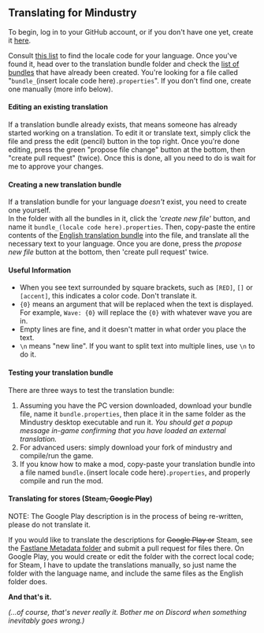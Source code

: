 ## Translating for Mindustry

To begin, log in to your GitHub account, or if you don't have one yet, create it [here](https://github.com/).

Consult [this list](https://www.science.co.il/language/Locale-codes.php) to find the locale code for your language. Once you've found it, 
head over to the translation bundle folder and check the [list of bundles](https://github.com/Anuken/Mindustry/tree/master/core/assets/bundles) that have already been created. 
You're looking for a file called "`bundle_`(insert locale code here)`.properties`". If you don't find one, create one manually (more info below).

#### Editing an existing translation

If a translation bundle already exists, that means someone has already started working on a translation. To edit it or translate text, simply click the file and press the edit (pencil) button in the top right. Once you're done editing, press the green "propose file change" button at the bottom, then "create pull request" (twice).
Once this is done, all you need to do is wait for me to approve your changes.

#### Creating a new translation bundle

If a translation bundle for your language *doesn't* exist, you need to create one yourself.  
In the folder with all the bundles in it, click the *'create new file'* button, and name it `bundle_(locale code here).properties`. 
Then, copy-paste the entire contents of the [English translation bundle](https://raw.githubusercontent.com/Anuken/Mindustry/master/core/assets/bundles/bundle.properties) into the file, and translate all the necessary text to your language.
Once you are done, press the *propose new file* button at the bottom, then 'create pull request' twice.  

#### Useful Information

- When you see text surrounded by square brackets, such as `[RED]`, `[]` or `[accent]`, this indicates a color code. Don't translate it.
- `{0}` means an argument that will be replaced when the text is displayed. For example, `Wave: {0}` will replace the `{0}` with whatever wave you are in.
- Empty lines are fine, and it doesn't matter in what order you place the text.
- `\n` means "new line". If you want to split text into multiple lines, use `\n` to do it.

#### Testing your translation bundle

There are three ways to test the translation bundle:
1) Assuming you have the PC version downloaded, download your bundle file, name it `bundle.properties`, then place it in the same folder as the Mindustry desktop executable and run it. *You should get a popup message in-game confirming that you have loaded an external translation.*
2) For advanced users: simply download your fork of mindustry and compile/run the game.
3) If you know how to make a mod, copy-paste your translation bundle into a file named `bundle.`(insert locale code here)`.properties`, and properly compile and run the mod.

#### Translating for stores (Steam~~, Google Play~~)

NOTE: The Google Play description is in the process of being re-written, please do not translate it.

If you would like to translate the descriptions for ~~Google Play or~~ Steam, see the [Fastlane Metadata folder](https://github.com/Anuken/Mindustry/tree/master/fastlane/metadata) and submit a pull request for files there. On Google Play, you would create or edit the folder with the correct local code; for Steam, I have to update the translations manually, so just name the folder with the language name, and include the same files as the English folder does.

**And that's it.**  

*(...of course, that's never really it. Bother me on Discord when something inevitably goes wrong.)*
